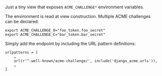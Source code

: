 Just a tiny view that exposes `ACME_CHALLENGE*` environment variables.

The environment is read at view construction. Multiple ACME challenges can be
declared:

    export ACME_CHALLENGE_0="foo_token.foo_secret"
    export ACME_CHALLENGE_C="bar_token.bar_secret"

Simply add the endpoint by including the URL pattern definitions:

    urlpatterns = [
        …
        url(r'^.well-known/acme-challenge/', include('django_acme.urls')),
        …
    ]
